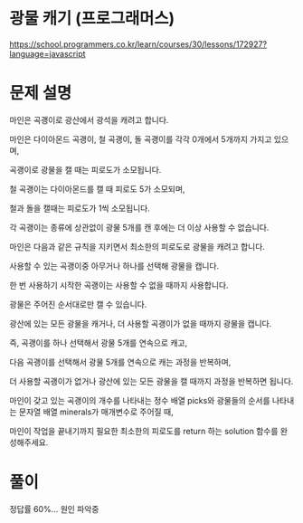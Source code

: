 # 광물 캐기 (프로그래머스)

https://school.programmers.co.kr/learn/courses/30/lessons/172927?language=javascript

# 문제 설명

마인은 곡괭이로 광산에서 광석을 캐려고 합니다.

마인은 다이아몬드 곡괭이, 철 곡괭이, 돌 곡괭이를 각각 0개에서 5개까지 가지고 있으며,

곡괭이로 광물을 캘 때는 피로도가 소모됩니다.

철 곡괭이는 다이아몬드를 캘 때 피로도 5가 소모되며,

철과 돌을 캘때는 피로도가 1씩 소모됩니다.

각 곡괭이는 종류에 상관없이 광물 5개를 캔 후에는 더 이상 사용할 수 없습니다.

마인은 다음과 같은 규칙을 지키면서 최소한의 피로도로 광물을 캐려고 합니다.

사용할 수 있는 곡괭이중 아무거나 하나를 선택해 광물을 캡니다.

한 번 사용하기 시작한 곡괭이는 사용할 수 없을 때까지 사용합니다.

광물은 주어진 순서대로만 캘 수 있습니다.

광산에 있는 모든 광물을 캐거나, 더 사용할 곡괭이가 없을 때까지 광물을 캡니다.

즉, 곡괭이를 하나 선택해서 광물 5개를 연속으로 캐고,

다음 곡괭이를 선택해서 광물 5개를 연속으로 캐는 과정을 반복하며,

더 사용할 곡괭이가 없거나 광산에 있는 모든 광물을 캘 때까지 과정을 반복하면 됩니다.

마인이 갖고 있는 곡괭이의 개수를 나타내는 정수 배열 picks와 광물들의 순서를 나타내는 문자열 배열 minerals가 매개변수로 주어질 때,

마인이 작업을 끝내기까지 필요한 최소한의 피로도를 return 하는 solution 함수를 완성해주세요.

# 풀이

정답률 60%... 원인 파악중
